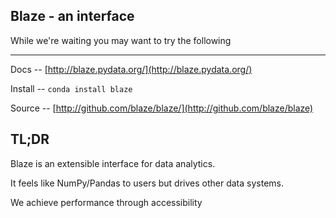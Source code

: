 ## Blaze - an interface

While we're waiting you may want to try the following
<hr>

Docs -- [http://blaze.pydata.org/](http://blaze.pydata.org/)

Install -- `conda install blaze`

Source --
[http://github.com/blaze/blaze/](http://github.com/blaze/blaze)


## TL;DR

Blaze is an extensible interface for data analytics.

It feels like NumPy/Pandas to users but drives other data systems.

We achieve performance through accessibility
